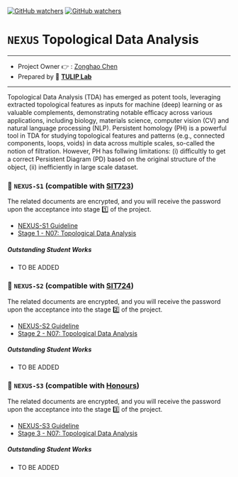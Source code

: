 [![GitHub watchers](https://img.shields.io/badge/tulip--lab-Open--Projects-brightgreen)](../README.md)
[![GitHub watchers](https://img.shields.io/badge/Module-NEXUS-orange)](https://github.com/tulip-lab#runner-nexus-research-training)

# `NEXUS` Topological Data Analysis 

---
- Project Owner :point_right: : [Zonghao Chen](https://www.tulip.org.au/members/)
- Prepared by :tulip: **[TULIP Lab](https://www.tulip.org.au/members)**
---

Topological Data Analysis (TDA) has emerged as potent tools, leveraging extracted topological features as inputs for machine (deep) learning or as valuable complements, demonstrating notable eﬀicacy across various applications, including biology, materials science, computer vision (CV) and natural language processing (NLP). Persistent homology (PH) is a powerful tool in TDA for studying topological features and patterns (e.g., connected components, loops, voids) in data across multiple scales, so-called the notion of filtration. However, PH has follwing limitations: (i) diﬀicultly to get a correct Persistent Diagram (PD) based on the original structure of the object, (ii) ineﬀiciently in large scale dataset.

### :notebook_with_decorative_cover: `NEXUS-S1` (compatible with [SIT723](https://www.deakin.edu.au/courses/unit?unit=SIT723))

The related documents are encrypted, and you will receive the password upon the acceptance into stage :one: of the project. 

- [NEXUS-S1 Guideline](https://github.com/tulip-lab/handouts/blob/main/nexus/Nexus-S1.pdf) 
- [Stage 1 - N07: Topological Data Analysis](https://github.com/tulip-lab/handouts/blob/main/nexus/N01-S1.pdf) 

##### Outstanding Student Works

- TO BE ADDED

### :notebook_with_decorative_cover: `NEXUS-S2` (compatible with [SIT724](https://www.deakin.edu.au/courses/unit?unit=SIT724))

The related documents are encrypted, and you will receive the password upon the acceptance into the stage :two: of the project. 

- [NEXUS-S2 Guideline](https://github.com/tulip-lab/handouts/blob/main/nexus/Nexus-S2.pdf) 
- [Stage 2 - N07: Topological Data Analysis](https://github.com/tulip-lab/handouts/blob/main/nexus/N01-S2.pdf) 

##### Outstanding Student Works

- TO BE ADDED


### :notebook_with_decorative_cover: `NEXUS-S3` (compatible with [Honours](https://www.deakin.edu.au/course/bachelor-information-technology-honours))


The related documents are encrypted, and you will receive the password upon the acceptance into the stage :three: of the project. 

- [NEXUS-S3 Guideline](https://github.com/tulip-lab/handouts/blob/main/nexus/Nexus-S3.pdf) 
- [Stage 3 - N07: Topological Data Analysis](https://github.com/tulip-lab/handouts/blob/main/nexus/N01-S3.pdf) 

##### Outstanding Student Works

- TO BE ADDED
